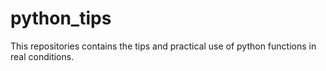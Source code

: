 # python_tips

This repositories contains the tips and practical use of python functions in real conditions. 